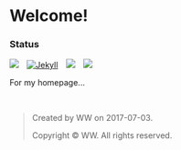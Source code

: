 # Welcome!

### Status
[![](https://img.shields.io/badge/version-0.3-green.svg)](https://wwang721.github.io)&emsp;[![Jekyll](https://img.shields.io/badge/Jekyll-4.3.2-brightgreen.svg)](https://jekyllrb.com)&emsp;![](https://img.shields.io/badge/Markdown-red.svg)&emsp;![](https://img.shields.io/badge/HTML-ff69b4.svg)


For my homepage...

&ensp;

>	Created by WW on 2017-07-03.
>
>	Copyright © WW. All rights reserved.

